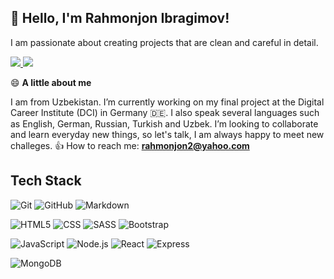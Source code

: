 ## 👋 Hello, I'm Rahmonjon Ibragimov!
I am passionate about creating projects that are clean and careful in detail.

<p align="left">
<a href="https://www.linkedin.com/in/rahmonjon-john-ibragimov-b03635203/">
  <img src="https://img.shields.io/badge/-LinkedIn-blue?style=flat&logo=Linkedin&logoColor=white" />
</a>  
<a href="https://github.com/Rahmonjon22" >
  <img src="https://img.shields.io/badge/-Portfolio-grey?style=flat&logo=appveyor&logoColor=white" />
</a>
</p>
 

😄 **A little about me**

I am from Uzbekistan.
I’m currently working on my final project at the Digital Career Institute (DCI) in Germany 🇩🇪.
I also speak several languages such as English, German, Russian, Turkish and Uzbek.
I’m looking to collaborate and learn everyday new things, so let's talk, I am always happy to meet new challeges. 👍
How to reach me: **rahmonjon2@yahoo.com**

## Tech Stack

![Git](https://img.shields.io/badge/-Git-333333?style=flat&logo=git)
![GitHub](https://img.shields.io/badge/-GitHub-333333?style=flat&logo=github)
![Markdown](https://img.shields.io/badge/-Markdown-333333?style=flat&logo=markdown)

![HTML5](https://img.shields.io/badge/-HTML5-333333?style=flat&logo=HTML5)
![CSS](https://img.shields.io/badge/-CSS-333333?style=flat&logo=CSS3&logoColor=1572B6)
![SASS](https://img.shields.io/badge/Sass-333333?style=flat&logo=sass&logoColor=CC6699)
![Bootstrap](https://img.shields.io/badge/-Bootstrap-333333?style=flat&logo=bootstrap&logoColor=563D7C)

![JavaScript](https://img.shields.io/badge/-JavaScript-333333?style=flat&logo=javascript)
![Node.js](https://img.shields.io/badge/-Node.js-333333?style=flat&logo=node.js)
![React](https://img.shields.io/badge/-React-333333?style=flat&logo=react)
![Express](https://img.shields.io/badge/-Express-333333?style=flat&logo=express)

![MongoDB](https://img.shields.io/badge/-MongoDB-333333?style=flat&logo=mongodb)